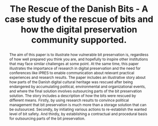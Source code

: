 ---
abstract: The aim of this paper is to illustrate how vulnerable bit preservation is,
  regardless of how well prepared you think you are, and hopefully to inspire other
  institutions that may face similar challenges at some point. At the same time, this
  paper illustrates the importance of research in digital preservation and the need
  for conferences like iPRES to enable communication about relevant practical experiences
  and research results. The paper includes an illustrative story about how parts of
  the Danish digital cultural heritage was rescued after being endangered by accumulating
  political, environmental and organizational events, and where the final solution
  involves outsourcing parts of the bit preservation solution. The story includes
  a description of how the bits were rescued by different means. Firstly, by using
  research results to convince political management that bit preservation is much
  more than a storage solution that can be outsourced. Secondly, by initiating various
  actions to re-establish the wanted level of bit safety. And thirdly, by establishing
  a contractual and procedural basis for outsourcing parts of the bit preservation.
creators:
- Zierau, Eld
date: null
document_url: https://services.phaidra.univie.ac.at/api/object/o:923624/download
grand_parent: iPRES
institutions: []
keywords:
- boston
landing_page_url: https://phaidra.univie.ac.at/o:923624
language: eng
layout: publication
license: CC BY 4.0 International
notes_url: null
parent: iPRES 2018
publication_type: paper
size: 772901
slides_url: null
source_name: iPRES
stream_url: null
title: The Rescue of the Danish Bits - A case study of the rescue of bits and how
  the digital preservation community supported.
year: 2018
---